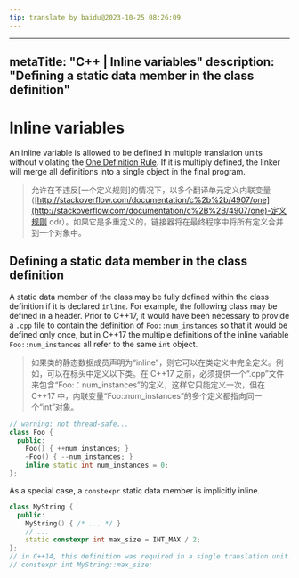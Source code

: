 ```yaml
---
tip: translate by baidu@2023-10-25 08:26:09
---
```

---

metaTitle: "C++ | Inline variables"
description: "Defining a static data member in the class definition"
--------------------------------------------------------------------

# Inline variables

An inline variable is allowed to be defined in multiple translation units without violating the [One Definition Rule](http://stackoverflow.com/documentation/c%2B%2B/4907/one-definition-rule-odr). If it is multiply defined, the linker will merge all definitions into a single object in the final program.

> 允许在不违反[一个定义规则]的情况下，以多个翻译单元定义内联变量([http://stackoverflow.com/documentation/c%2b%2b/4907/one](http://stackoverflow.com/documentation/c%2B%2B/4907/one)-定义规则 odr）。如果它是多重定义的，链接器将在最终程序中将所有定义合并到一个对象中。

## Defining a static data member in the class definition

A static data member of the class may be fully defined within the class definition if it is declared `inline`. For example, the following class may be defined in a header. Prior to C++17, it would have been necessary to provide a `.cpp` file to contain the definition of `Foo::num_instances` so that it would be defined only once, but in C++17 the multiple definitions of the inline variable `Foo::num_instances` all refer to the same `int` object.

> 如果类的静态数据成员声明为“inline”，则它可以在类定义中完全定义。例如，可以在标头中定义以下类。在 C++17 之前，必须提供一个“.cpp”文件来包含“Foo:：num_instances”的定义，这样它只能定义一次，但在 C++17 中，内联变量“Foo::num_instances”的多个定义都指向同一个“int”对象。

```cpp
// warning: not thread-safe...
class Foo {
  public:
    Foo() { ++num_instances; }
    ~Foo() { --num_instances; }
    inline static int num_instances = 0;
};

```

As a special case, a `constexpr` static data member is implicitly inline.

```cpp
class MyString {
  public:
    MyString() { /* ... */ }
    // ...
    static constexpr int max_size = INT_MAX / 2;
};
// in C++14, this definition was required in a single translation unit:
// constexpr int MyString::max_size;

```

